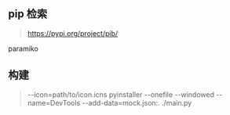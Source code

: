 ## pip 检索
> https://pypi.org/project/pib/

paramiko
## 构建
> --icon=path/to/icon.icns 
pyinstaller --onefile --windowed --name=DevTools --add-data=mock.json:. ./main.py